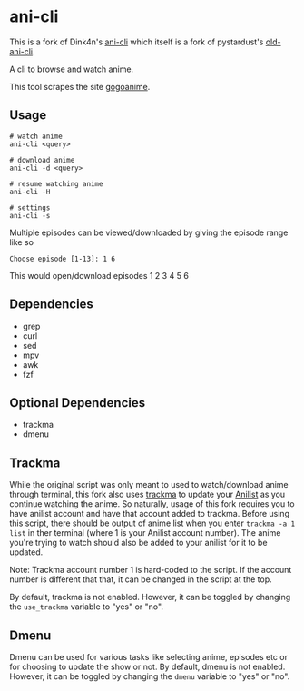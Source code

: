 # ani-cli

This is a fork of Dink4n's [ani-cli](https://github.com/Dink4n/ani-cli) which itself is a fork of pystardust's [old-ani-cli](https://github.com/pystardust/ani-cli/tree/old-ani-cli). 

A cli to browse and watch anime.

This tool scrapes the site [gogoanime](https://gogoanime.vc).

## Usage

	# watch anime
	ani-cli <query>

	# download anime
	ani-cli -d <query>

	# resume watching anime
	ani-cli -H

	# settings
	ani-cli -s

Multiple episodes can be viewed/downloaded by giving the episode range like so

	Choose episode [1-13]: 1 6

This would open/download episodes 1 2 3 4 5 6

## Dependencies

* grep
* curl
* sed
* mpv
* awk
* fzf

## Optional Dependencies

* trackma
* dmenu

## Trackma 

While the original script was only meant to used to watch/download anime through terminal, this fork also uses [trackma](https://github.com/z411/trackma) to update your [Anilist](https://anilist.co/) as you continue watching the anime. So naturally, usage of this fork requires you to have anilist account and have that account added to trackma. Before using this script, there should be output of anime list when you enter `trackma -a 1 list` in ther terminal (where 1 is your Anilist account number). The anime you're trying to watch should also be added to your anilist for it to be updated. 

Note: Trackma account number 1 is hard-coded to the script. If the account number is different that that, it can be changed in the script at the top.

By default, trackma is not enabled. However, it can be toggled by changing the `use_trackma` variable to "yes" or "no".

## Dmenu

Dmenu can be used for various tasks like selecting anime, episodes etc or for choosing to update the show or not. By default, dmenu is not enabled. However, it can be toggled by changing the `dmenu` variable to "yes" or "no".
